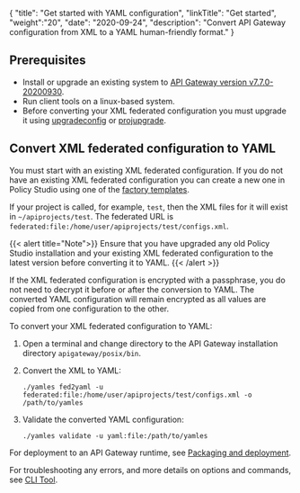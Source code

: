 {
"title": "Get started with YAML configuration",
"linkTitle": "Get started",
"weight":"20",
"date": "2020-09-24",
"description": "Convert API Gateway configuration from XML to a YAML human-friendly format."
}

## Prerequisites

* Install or upgrade an existing system to [API Gateway version v7.7.0-20200930](/docs/apim_relnotes/20200930_apimgr_relnotes/).
* Run client tools on a linux-based system.
* Before converting your XML federated configuration you must upgrade it using [upgradeconfig](/docs/apim_installation/apigw_upgrade/upgrade_analytics/#upgradeconfig-options) or [projupgrade](docs/apim_reference/devopstools_ref/#projupgrade-command-options).

## Convert XML federated configuration to YAML

You must start with an existing XML federated configuration. If you do not have an existing XML federated configuration you can create a new one in Policy Studio using one of the [factory templates](/docs/apim_policydev/apigw_poldev/gs_project/#new-project-from-a-template-configuration).

If your project is called, for example, `test`, then the XML files for it will exist in `~/apiprojects/test`. The federated URL is `federated:file:/home/user/apiprojects/test/configs.xml`.

{{< alert title="Note">}}
Ensure that you have upgraded any old Policy Studio installation and your existing XML federated configuration to the latest version before converting it to YAML.
{{< /alert >}}

If the XML federated configuration is encrypted with a passphrase, you do not need to decrypt it before or after the conversion to YAML. The converted YAML configuration will remain encrypted as all values are copied from one configuration to the other.

To convert your XML federated configuration to YAML:

1. Open a terminal and change directory to the API Gateway installation directory `apigateway/posix/bin`.
2. Convert the XML to YAML:

    ```
    ./yamles fed2yaml -u federated:file:/home/user/apiprojects/test/configs.xml -o /path/to/yamles
    ```

3. Validate the converted YAML configuration:

    ```
    ./yamles validate -u yaml:file:/path/to/yamles
    ```

For deployment to an API Gateway runtime, see [Packaging and deployment](/docs/apim_yamles/yamles_packaging_deployment/).

For troubleshooting any errors, and more details on options and commands, see [CLI Tool](/docs/apim_yamles/yamles_cli).
